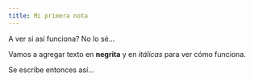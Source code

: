 ```yaml
---
title: Mi primera nota
---
```


A ver si así funciona? No lo sé...

Vamos a agregar texto en **negrita** y en *itálicas* para ver cómo funciona.

Se escribe entonces así... 
